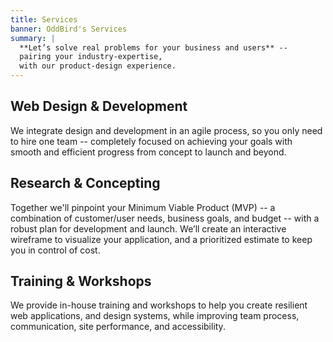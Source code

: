 ```yaml
---
title: Services
banner: OddBird's Services
summary: |
  **Let’s solve real problems for your business and users** --
  pairing your industry-expertise,
  with our product-design experience.
---
```


## Web Design & Development

We integrate design and development in an agile process,
so you only need to hire one team --
completely focused on achieving your goals
with smooth and efficient progress
from concept to launch and beyond.

## Research & Concepting

Together we'll pinpoint your Minimum Viable Product (MVP) --
a combination of customer/user needs, business goals, and budget --
with a robust plan for development and launch.
We’ll create an interactive wireframe
to visualize your application,
and a prioritized estimate to keep you in control of cost.

## Training & Workshops

We provide in-house training and workshops
to help you create resilient web applications,
and design systems,
while improving team process, communication,
site performance, and accessibility.
